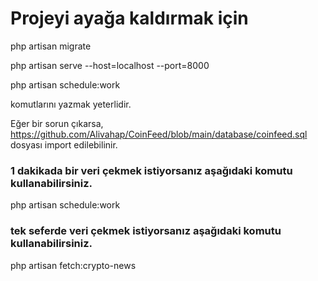 # Projeyi ayağa kaldırmak için

php artisan migrate

php artisan serve --host=localhost --port=8000 

php artisan schedule:work

komutlarını yazmak yeterlidir. 


Eğer bir sorun çıkarsa, https://github.com/Alivahap/CoinFeed/blob/main/database/coinfeed.sql dosyası import edilebilinir.




### 1 dakikada bir veri çekmek istiyorsanız aşağıdaki komutu kullanabilirsiniz.
php artisan schedule:work

### tek seferde veri çekmek istiyorsanız aşağıdaki komutu kullanabilirsiniz.
php artisan fetch:crypto-news
